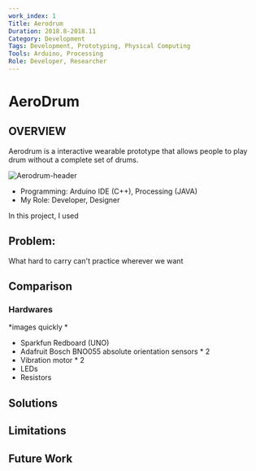 ```yaml
---
work_index: 1
Title: Aerodrum
Duration: 2018.8-2018.11
Category: Development
Tags: Development, Prototyping, Physical Computing
Tools: Arduino, Processing
Role: Developer, Researcher
---
```


# AeroDrum

## OVERVIEW
Aerodrum is a interactive wearable prototype that allows people to play drum without a complete set of drums. 

![Aerodrum-header](./imgs/aerodrum/header.jpg)
<!-- # {{ $page.frontmatter.title }} -->
- Programming: Arduino IDE (C++), Processing (JAVA)
- My Role: Developer, Designer


In this project, I used 

## Problem: 
What 
hard to carry 
can't practice wherever we want 

## Comparison


### Hardwares  
*images quickly *
- Sparkfun Redboard (UNO)
- Adafruit Bosch BNO055 absolute orientation sensors * 2
- Vibration motor * 2
- LEDs
- Resistors

## Solutions 

## Limitations

## Future Work
